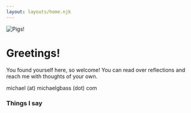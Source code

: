 ```yaml
---
layout: layouts/home.njk
---
```


<div class="illo-container">
  <img src="https://cdn.glitch.me/e725168a-835f-4e8a-9d06-e8fac740fc96/pig.png?v=1640845050370" class="illustration" style="align: right" alt="Pigs!">
</div>

# Greetings!

You found yourself here, so welcome! You can read over reflections and reach me with thoughts of your own.

michael (at) michaelgbass (dot) com

### Things I say
